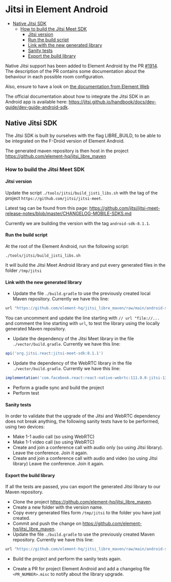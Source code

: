 # Jitsi in Element Android

<!--- TOC -->

* [Native Jitsi SDK](#native-jitsi-sdk)
  * [How to build the Jitsi Meet SDK](#how-to-build-the-jitsi-meet-sdk)
    * [Jitsi version](#jitsi-version)
    * [Run the build script](#run-the-build-script)
    * [Link with the new generated library](#link-with-the-new-generated-library)
    * [Sanity tests](#sanity-tests)
    * [Export the build library](#export-the-build-library)

<!--- END -->

Native Jitsi support has been added to Element Android by the PR [#1914](https://github.com/element-hq/element-android/pull/1914). The description of the PR contains some documentation about the behaviour in each possible room configuration.

Also, ensure to have a look on [the documentation from Element Web](https://github.com/element-hq/element-web/blob/develop/docs/jitsi.md)

The official documentation about how to integrate the Jitsi SDK in an Android app is available here: https://jitsi.github.io/handbook/docs/dev-guide/dev-guide-android-sdk.

## Native Jitsi SDK

The Jitsi SDK is built by ourselves with the flag LIBRE_BUILD, to be able to be integrated on the F-Droid version of Element Android.

The generated maven repository is then host in the project https://github.com/element-hq/jitsi_libre_maven

### How to build the Jitsi Meet SDK

#### Jitsi version

Update the script `./tools/jitsi/build_jisti_libs.sh` with the tag of the project `https://github.com/jitsi/jitsi-meet`.

Latest tag can be found from this page: https://github.com/jitsi/jitsi-meet-release-notes/blob/master/CHANGELOG-MOBILE-SDKS.md

Currently we are building the version with the tag `android-sdk-8.1.1`.

#### Run the build script

At the root of the Element Android, run the following script:

```shell script
./tools/jitsi/build_jisti_libs.sh
```

It will build the Jitsi Meet Android library and put every generated files in the folder `/tmp/jitsi`

#### Link with the new generated library

- Update the file `./build.gradle` to use the previously created local Maven repository. Currently we have this line:

```groovy
url "https://github.com/element-hq/jitsi_libre_maven/raw/main/android-sdk-8.1.1"
```

You can uncomment and update the line starting with `// url "file://...` and comment the line starting with `url`, to test the library using the locally generated Maven repository.

- Update the dependency of the Jitsi Meet library in the file `./vector/build.gradle`. Currently we have this line:

```groovy
api('org.jitsi.react:jitsi-meet-sdk:8.1.1')
```

- Update the dependency of the WebRTC library in the file `./vector/build.gradle`. Currently we have this line:

```groovy
implementation('com.facebook.react:react-native-webrtc:111.0.0-jitsi-13672566@aar')
```

- Perform a gradle sync and build the project
- Perform test

#### Sanity tests

In order to validate that the upgrade of the Jitsi and WebRTC dependency does not break anything, the following sanity tests have to be performed, using two devices:
- Make 1-1 audio call (so using WebRTC)
- Make 1-1 video call (so using WebRTC)
- Create and join a conference call with audio only (so using Jitsi library). Leave the conference. Join it again.
- Create and join a conference call with audio and video (so using Jitsi library) Leave the conference. Join it again.

#### Export the build library

If all the tests are passed, you can export the generated Jitsi library to our Maven repository.

- Clone the project https://github.com/element-hq/jitsi_libre_maven.
- Create a new folder with the version name.
- Copy every generated files form `/tmp/jitsi` to the folder you have just created.
- Commit and push the change on https://github.com/element-hq/jitsi_libre_maven.
- Update the file `./build.gradle` to use the previously created Maven repository. Currently we have this line:

```groovy
url "https://github.com/element-hq/jitsi_libre_maven/raw/main/android-sdk-8.1.1"
```

- Build the project and perform the sanity tests again.

- Create a PR for project Element Android and add a changelog file `<PR_NUMBER>.misc` to notify about the library upgrade.
